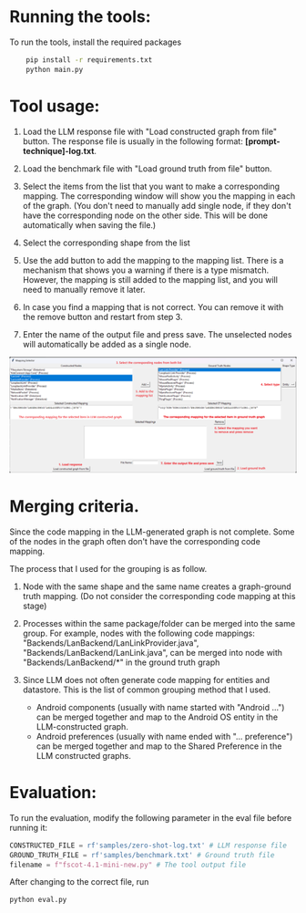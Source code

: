 # Running the tools:
To run the tools, install the required packages
```bash
    pip install -r requirements.txt
    python main.py
```

# Tool usage:
1. Load the LLM response file with "Load constructed graph from file" button. The response file is usually in the following format: **[prompt-technique]-log.txt**. 

2. Load the benchmark file with "Load ground truth from file" button.

3. Select the items from the list that you want to make a corresponding mapping. The corresponding window will show you the mapping in each of the graph. (You don't need to manually add single node, if they don't have the corresponding node on the other side. This will be done automatically when saving the file.)

4. Select the corresponding shape from the list

5. Use the add button to add the mapping to the mapping list. There is a mechanism that shows you a warning if there is a type mismatch. However, the mapping is still added to the mapping list, and you will need to manually remove it later.

6. In case you find a mapping that is not correct. You can remove it with the remove button and restart from step 3.

7. Enter the name of the output file and press save. The unselected nodes will automatically be added as a single node.

![](img/UI.png)

# Merging criteria.
Since the code mapping in the LLM-generated graph is not complete. Some of the nodes in the graph often don't have the corresponding code mapping.

The process that I used for the grouping is as follow.
1. Node with the same shape and the same name creates a graph-ground truth mapping. (Do not consider the corresponding code mapping at this stage)

2. Processes within the same package/folder can be merged into the same group. For example, nodes with the following code mappings: "Backends/LanBackend/LanLinkProvider.java", "Backends/LanBackend/LanLink.java", can be merged into node with "Backends/LanBackend/*" in the ground truth graph

3. Since LLM does not often generate code mapping for entities and datastore. This is the list of common grouping method that I used.

    - Android components (usually with name started with "Android ...") can be merged together and map to the Android OS entity in the LLM-constructed graph.
    - Android preferences (usually with name ended with "... preference") can be merged together and map to the Shared Preference in the LLM constructed graphs.

# Evaluation:
To run the evaluation, modify the following parameter in the eval file before running it: 
``` python
CONSTRUCTED_FILE = rf'samples/zero-shot-log.txt' # LLM response file
GROUND_TRUTH_FILE = rf'samples/benchmark.txt' # Ground truth file 
filename = f"fscot-4.1-mini-new.py" # The tool output file
```


After changing to the correct file, run
```bash
python eval.py
```
